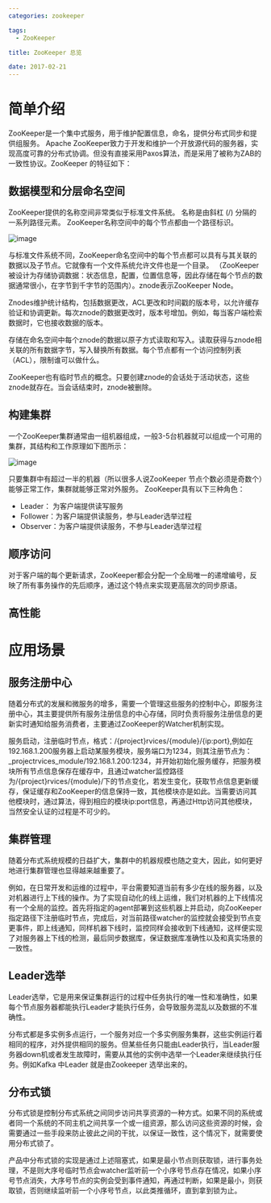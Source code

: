 ```yaml
---
categories: zookeeper 

tags: 
  - ZooKeeper

title: ZooKeeper 总览

date: 2017-02-21
---
```


# 简单介绍
ZooKeeper是一个集中式服务，用于维护配置信息，命名，提供分布式同步和提供组服务。 Apache ZooKeeper致力于开发和维护一个开放源代码的服务器，实现高度可靠的分布式协调。但没有直接采用Paxos算法，而是采用了被称为ZAB的一致性协议。ZooKeeper 的特征如下：

## 数据模型和分层命名空间

ZooKeeper提供的名称空间非常类似于标准文件系统。 名称是由斜杠 (/) 分隔的一系列路径元素。 ZooKeeper名称空间中的每个节点都由一个路径标识。

![image](http://zookeeper.apache.org/doc/r3.4.9/images/zknamespace.jpg)

与标准文件系统不同，ZooKeeper命名空间中的每个节点都可以具有与其关联的数据以及子节点。它就像有一个文件系统允许文件也是一个目录。 （ZooKeeper被设计为存储协调数据：状态信息，配置，位置信息等，因此存储在每个节点的数据通常很小，在字节到千字节的范围内）。znode表示ZooKeeper Node。

Znodes维护统计结构，包括数据更改，ACL更改和时间戳的版本号，以允许缓存验证和协调更新。每次znode的数据更改时，版本号增加。例如，每当客户端检索数据时，它也接收数据的版本。

存储在命名空间中每个znode的数据以原子方式读取和写入。读取获得与znode相关联的所有数据字节，写入替换所有数据。每个节点都有一个访问控制列表（ACL），限制谁可以做什么。

ZooKeeper也有临时节点的概念。只要创建znode的会话处于活动状态，这些znode就存在。当会话结束时，znode被删除。

## 构建集群

一个ZooKeeper集群通常由一组机器组成，一般3-5台机器就可以组成一个可用的集群，其结构和工作原理如下图所示：

![image](http://zookeeper.apache.org/doc/r3.4.9/images/zkservice.jpg)

只要集群中有超过一半的机器（所以很多人说ZooKeeper 节点个数必须是奇数个）能够正常工作，集群就能够正常对外服务。 ZooKeeper具有以下三种角色：

- Leader： 为客户端提供读写服务 
- Follower：为客户端提供读服务，参与Leader选举过程 
- Observer：为客户端提供读服务，不参与Leader选举过程

## 顺序访问

对于客户端的每个更新请求，ZooKeeper都会分配一个全局唯一的递增编号，反映了所有事务操作的先后顺序，通过这个特点来实现更高层次的同步原语。

## 高性能

# 应用场景

## 服务注册中心

随着分布式的发展和微服务的增多，需要一个管理这些服务的控制中心，即服务注册中心，其主要提供所有服务注册信息的中心存储，同时负责将服务注册信息的更新实时通知给服务消费者，主要通过ZooKeeper的Watcher机制实现。

服务启动，注册临时节点，格式：/{project}rvices/{module}/{ip:port},例如在192.168.1.200服务器上启动某服务模块，服务端口为1234，则其注册节点为：_projectrvices_module/192.168.1.200:1234，并开始初始化服务缓存，把服务模块所有节点信息保存在缓存中，且通过watcher监控路径为/{project}rvices/{module}/下的节点变化，若发生变化，获取节点信息更新缓存，保证缓存和ZooKeeper的信息保持一致，其他模块亦是如此。当需要访问其他模块时，通过算法，得到相应的模块ip:port信息，再通过Http访问其他模块，当然安全认证的过程是不可少的。

## 集群管理

随着分布式系统规模的日益扩大，集群中的机器规模也随之变大，因此，如何更好地进行集群管理也显得越来越重要了。

例如，在日常开发和运维的过程中，平台需要知道当前有多少在线的服务器，以及对机器进行上下线的操作。为了实现自动化的线上运维，我们对机器的上下线情况有一个全局的监控。首先将指定的agent部署到这些机器上并启动，向ZooKeeper指定路径下注册临时节点，完成后，对当前路径watcher的监控就会接受到节点变更事件，即上线通知，同样机器下线时，监控同样会接收到下线通知，这样便实现了对服务器上下线的检测，最后同步数据库，保证数据库准确性以及和真实场景的一致性。

## Leader选举

Leader选举，它是用来保证集群运行的过程中任务执行的唯一性和准确性，如果每个节点服务器都能执行Leader才能执行任务，会导致服务混乱以及数据的不准确性。


分布式都是多实例多点运行，一个服务对应一个多实例服务集群，这些实例运行着相同的程序，对外提供相同的服务。但某些任务只能由Leader执行，当Leader服务器down机或者发生故障时，需要从其他的实例中选举一个Leader来继续执行任务。例如Kafka 中Leader 就是由Zookeeper 选举出来的。

## 分布式锁

分布式锁是控制分布式系统之间同步访问共享资源的一种方式。如果不同的系统或者同一个系统的不同主机之间共享一个或一组资源，那么访问这些资源的时候，会需要通过一些手段来防止彼此之间的干扰，以保证一致性，这个情况下，就需要使用分布式锁了。

产品中分布式锁的实现是通过上述阻塞式，如果是最小节点则获取锁，进行事务处理，不是则大序号临时节点会watcher监听前一个小序号节点存在情况，如果小序号节点消失，大序号节点的实例会受到事件通知，再通过判断，如果是最小，则获取锁，否则继续监听前一个小序号节点，以此类推循环，直到拿到锁为止。